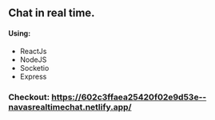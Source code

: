 ## Chat in real time. 

#### **Using**:
  * ReactJs
  * NodeJS
  * Socketio
  * Express

### Checkout:  https://602c3ffaea25420f02e9d53e--navasrealtimechat.netlify.app/
